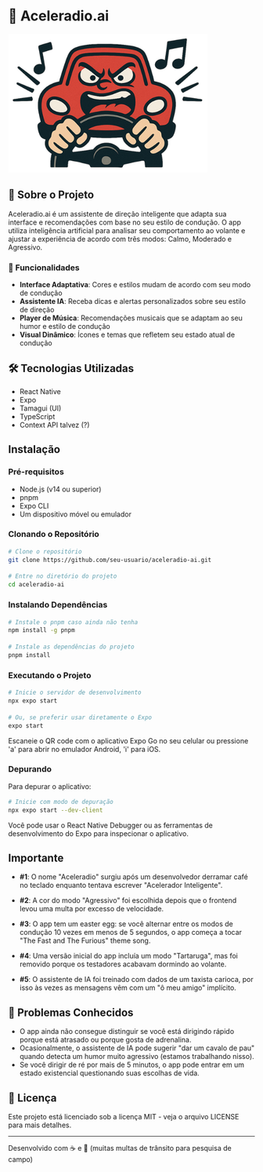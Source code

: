 # 🚗 Aceleradio.ai

![Logo](./assets/logo_sem_texto_sem_fundo.png)

## 📱 Sobre o Projeto

Aceleradio.ai é um assistente de direção inteligente que adapta sua interface e recomendações com base no seu estilo de condução. O app utiliza inteligência artificial para analisar seu comportamento ao volante e ajustar a experiência de acordo com três modos: Calmo, Moderado e Agressivo.

### 🎯 Funcionalidades

- **Interface Adaptativa**: Cores e estilos mudam de acordo com seu modo de condução
- **Assistente IA**: Receba dicas e alertas personalizados sobre seu estilo de direção
- **Player de Música**: Recomendações musicais que se adaptam ao seu humor e estilo de condução
- **Visual Dinâmico**: Ícones e temas que refletem seu estado atual de condução

## 🛠️ Tecnologias Utilizadas

- React Native
- Expo
- Tamagui (UI)
- TypeScript
- Context API talvez (?)

## Instalação

### Pré-requisitos

- Node.js (v14 ou superior)
- pnpm
- Expo CLI
- Um dispositivo móvel ou emulador

### Clonando o Repositório

```bash
# Clone o repositório
git clone https://github.com/seu-usuario/aceleradio-ai.git

# Entre no diretório do projeto
cd aceleradio-ai
```

### Instalando Dependências

```bash
# Instale o pnpm caso ainda não tenha
npm install -g pnpm

# Instale as dependências do projeto
pnpm install
```

### Executando o Projeto

```bash
# Inicie o servidor de desenvolvimento
npx expo start

# Ou, se preferir usar diretamente o Expo
expo start
```

Escaneie o QR code com o aplicativo Expo Go no seu celular ou pressione 'a' para abrir no emulador Android, 'i' para iOS.

### Depurando

Para depurar o aplicativo:

```bash
# Inicie com modo de depuração
npx expo start --dev-client
```

Você pode usar o React Native Debugger ou as ferramentas de desenvolvimento do Expo para inspecionar o aplicativo.

## Importante

- **#1**: O nome "Aceleradio" surgiu após um desenvolvedor derramar café no teclado enquanto tentava escrever "Acelerador Inteligente".

- **#2**: A cor do modo "Agressivo" foi escolhida depois que o frontend levou uma multa por excesso de velocidade.

- **#3**: O app tem um easter egg: se você alternar entre os modos de condução 10 vezes em menos de 5 segundos, o app começa a tocar "The Fast and The Furious" theme song.

- **#4**: Uma versão inicial do app incluía um modo "Tartaruga", mas foi removido porque os testadores acabavam dormindo ao volante.

- **#5**: O assistente de IA foi treinado com dados de um taxista carioca, por isso às vezes as mensagens vêm com um "ô meu amigo" implícito.

## 🐛 Problemas Conhecidos

- O app ainda não consegue distinguir se você está dirigindo rápido porque está atrasado ou porque gosta de adrenalina.
- Ocasionalmente, o assistente de IA pode sugerir "dar um cavalo de pau" quando detecta um humor muito agressivo (estamos trabalhando nisso).
- Se você dirigir de ré por mais de 5 minutos, o app pode entrar em um estado existencial questionando suas escolhas de vida.

## 📄 Licença

Este projeto está licenciado sob a licença MIT - veja o arquivo LICENSE para mais detalhes.

---

Desenvolvido com ☕ e 🚨 (muitas multas de trânsito para pesquisa de campo) 